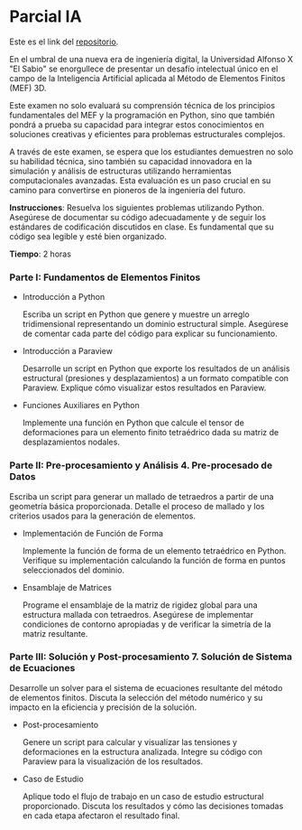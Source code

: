 # Parcial IA

Este es el link del [repositorio](https://github.com/lauralardies/parcial2_ia).

En el umbral de una nueva era de ingeniería digital, la Universidad Alfonso X "El Sabio" se enorgullece de presentar un desafío intelectual único en el campo de la Inteligencia Artificial aplicada al Método de Elementos Finitos (MEF) 3D. 

Este examen no solo evaluará su comprensión técnica de los principios fundamentales del MEF y la programación en Python, sino que también pondrá a prueba su capacidad para integrar estos conocimientos en soluciones creativas y eficientes para problemas estructurales complejos. 

A través de este examen, se espera que los estudiantes demuestren no solo su habilidad técnica, sino también su capacidad innovadora en la simulación y análisis de estructuras utilizando herramientas computacionales avanzadas. Esta evaluación es un paso crucial en su camino para convertirse en pioneros de la ingeniería del futuro.

**Instrucciones**: Resuelva los siguientes problemas utilizando Python. Asegúrese de documentar su código adecuadamente y de seguir los estándares de codificación discutidos en clase. Es fundamental que su código sea legible y esté bien organizado.

**Tiempo**: 2 horas

### Parte I: Fundamentos de Elementos Finitos

- Introducción a Python

  Escriba un script en Python que genere y muestre un arreglo tridimensional representando un dominio estructural simple. Asegúrese de comentar cada parte del código para explicar su funcionamiento.
  
- Introducción a Paraview

  Desarrolle un script en Python que exporte los resultados de un análisis estructural (presiones y desplazamientos) a un formato compatible con Paraview. Explique cómo visualizar estos resultados en Paraview.
  
- Funciones Auxiliares en Python

  Implemente una función en Python que calcule el tensor de deformaciones para un elemento finito tetraédrico dada su matriz de desplazamientos nodales.
  
### Parte II: Pre-procesamiento y Análisis 4. Pre-procesado de Datos

Escriba un script para generar un mallado de tetraedros a partir de una geometría básica proporcionada. Detalle el proceso de mallado y los criterios usados para la generación de elementos.

- Implementación de Función de Forma

  Implemente la función de forma de un elemento tetraédrico en Python. Verifique su implementación calculando la función de forma en puntos seleccionados del dominio.

- Ensamblaje de Matrices

  Programe el ensamblaje de la matriz de rigidez global para una estructura mallada con tetraedros. Asegúrese de implementar condiciones de contorno apropiadas y de verificar la simetría de la matriz resultante.

### Parte III: Solución y Post-procesamiento 7. Solución de Sistema de Ecuaciones

Desarrolle un solver para el sistema de ecuaciones resultante del método de elementos finitos. Discuta la selección del método numérico y su impacto en la eficiencia y precisión de la solución.

- Post-procesamiento

  Genere un script para calcular y visualizar las tensiones y deformaciones en la estructura analizada. Integre su código con Paraview para la visualización de los resultados.

- Caso de Estudio

  Aplique todo el flujo de trabajo en un caso de estudio estructural proporcionado. Discuta los resultados y cómo las decisiones tomadas en cada etapa afectaron el resultado final.
